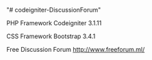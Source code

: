 "# codeigniter-DiscussionForum"

PHP Framework Codeigniter 3.1.11

CSS Framework Bootstrap 3.4.1

Free Discussion Forum
http://www.freeforum.ml/
